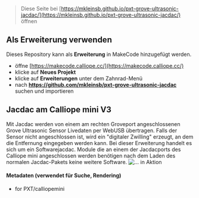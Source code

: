 
> Diese Seite bei [https://mkleinsb.github.io/pxt-grove-ultrasonic-jacdac/](https://mkleinsb.github.io/pxt-grove-ultrasonic-jacdac/) öffnen

## Als Erweiterung verwenden

Dieses Repository kann als **Erweiterung** in MakeCode hinzugefügt werden.

* öffne [https://makecode.calliope.cc/](https://makecode.calliope.cc/)
* klicke auf **Neues Projekt**
* klicke auf **Erweiterungen** unter dem Zahnrad-Menü
* nach **https://github.com/mkleinsb/pxt-grove-ultrasonic-jacdac** suchen und importieren

## Jacdac am Calliope mini V3

Mit Jacdac werden von einem am rechten Groveport angeschlossenen Grove Ultrasonic Sensor Livedaten per WebUSB übertragen. 
Falls der Sensor nicht angeschlossen ist, wird ein "digitaler Zwilling" erzeugt, an dem die Entfernung eingegeben werden kann.
Bei dieser Erweiterung handelt es sich um ein Softwarejacdac. Module die an einem der Jacdacports des Calliope mini 
angeschlossen werden benötigen nach dem Laden des normalen Jacdac-Pakets keine weitere Software.
![... in Aktion](https://github.com/pxt-grove-ultrasonic-jacdac/Ultrasonic.jpg)


#### Metadaten (verwendet für Suche, Rendering)

* for PXT/calliopemini
<script src="https://makecode.com/gh-pages-embed.js"></script><script>makeCodeRender("{{ site.makecode.home_url }}", "{{ site.github.owner_name }}/{{ site.github.repository_name }}");</script>
